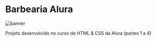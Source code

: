 # Barbearia Alura
![banner](https://user-images.githubusercontent.com/98036701/169612013-db89f331-4df0-4267-8527-dc1e4a4b7b3f.jpg)

Projeto desenvolvido no curso de HTML &amp; CSS da Alura (partes 1 a 4)
